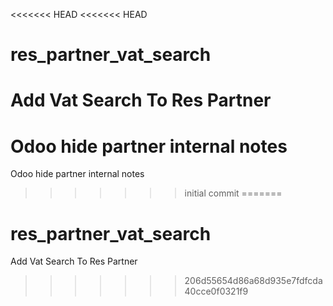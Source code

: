 <<<<<<< HEAD
<<<<<<< HEAD
# res_partner_vat_search
Add Vat Search To Res Partner
=======
# Odoo hide partner internal notes
Odoo hide partner internal notes
>>>>>>> initial commit
=======
# res_partner_vat_search
Add Vat Search To Res Partner
>>>>>>> 206d55654d86a68d935e7fdfcda40cce0f0321f9
